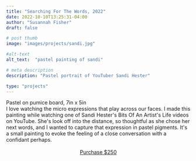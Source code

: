 ```yaml
---
title: "Searching For The Words, 2022"
date: 2022-10-10T13:25:31-04:00
author: "Susannah Fisher"
draft: false

# post thumb
image: "images/projects/sandi.jpg"

#alt-text
alt_text:  "pastel painting of sandi"

# meta description
description: "Pastel portrait of YouTuber Sandi Hester"

type: "projects"
---
```


<figcaption>Pastel on pumice board, 7in x 5in</figcaption>
I love watching the micro expressions that play across our faces. I made this painting while watching one of Sandi Hester's Bits Of An Artist's Life videos on YouTube. She's look off into the distance, so thoughtful as she chose her next words, and I wanted to capture that expression in pastel pigments.  It's a small painting to evoke the feeling of a close conversation with a confidant perhaps.<br>

<br>
<center><a href="https://buy.stripe.com/8wM2ar66tfEKcpicMO" class="btn btn-outline-primary" target="_blank">Purchase $250</a></center>


